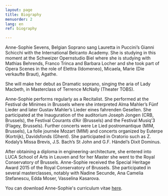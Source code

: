 ```yaml
---
layout: page
title: Biography
menuorder: 2
lang: en
ref: biography

---
```



Anne-Sophie Sevens, Belgian Soprano sang Lauretta in Puccini’s Gianni Schicchi with the International Belcanto Academy. 
She is studying in this moment at the Schweizer Opernstudio Biel where she is studying with Mathias Behrends, Franco Trinca and Barbara Locher and she took part of Opera Scenes in the role of Elettra (Idomeneo), Micaela, Marie (Die verkaufte Braut), Agathe.

She will make her debut as Dramatic soprano, singing the aria of Lady Macbeth, in Masterclass of Terrence McNally (Theater TOBS).

Anne-Sophie performs regularly as a Recitalist. She performed at the Festival de Minimes in Brussels where she interpreted Alma Mahler’s Fünf Lieder and later Gustav Mahler’s Lieder eines fahrenden Gesellen. She participated at the Inauguration of the auditorium Joseph Jongen (CRB, Brussels), the Festival Courants d’Air (Brussels) and the Festival Musiq’3 (Flagey, Brussels). Further concerts were Le Lied postromantique (MIM, Brussels), La folle journée Mozart (MIM) and concerts organized by Euterpe (Kortrijk), Davidsfonds (Ghent). She participated in Oratorio such as Z. Kodaly’s Missa Brevis, J.S. Bach’s St John and G.F. Händel’s Dixit Dominus.

After obtaining a diploma in engineering-architecture, she entered into LUCA School of Arts in Leuven and for her Master she went to the Royal Conservatory of Brussels. Anne-Sophie received the Special Heritage Award 2015 of the Royal Conservatory of Brussels. She participated in several masterclasses, notably with Nadine Secunde, Ana Camelia Stefanescu, Edda Moser, Vasselina Kasarova.

You can download Anne-Sophie's curriculum vitae [here](assets/CV.pdf).
